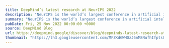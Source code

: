 ```yaml
---
title: DeepMind’s latest research at NeurIPS 2022
description: "NeurIPS is the world’s largest conference in artificial intelligence (AI) and machine learning (ML), and we’re proud to support the event as Diamond sponsors, helping foster the exchange of research advances in the AI and ML community. Teams from across DeepMind are presenting 47 papers, including 35 external collaborations in virtual panels and poster sessions."
summary: "NeurIPS is the world’s largest conference in artificial intelligence (AI) and machine learning (ML), and we’re proud to support the event as Diamond sponsors, helping foster the exchange of research advances in the AI and ML community. Teams from across DeepMind are presenting 47 papers, including 35 external collaborations in virtual panels and poster sessions."
pubDate: Fri, 25 Nov 2022 00:00:00 +0000
source: DeepMind Blog
url: https://deepmind.google/discover/blog/deepminds-latest-research-at-neurips-2022/
thumbnail: "https://lh3.googleusercontent.com/MFZKdGWHOzJ6nM8NufhIfpts0R-v9D4jQqnC416FT8ArwmNC2Ztke2S50WVtUhO0g1u8AGmYEyWMDC7LO0a16ydHBMei9GmJO4NjykhpLKw1TVtd4Mg=w1200-h630-n-nu"
---
```


